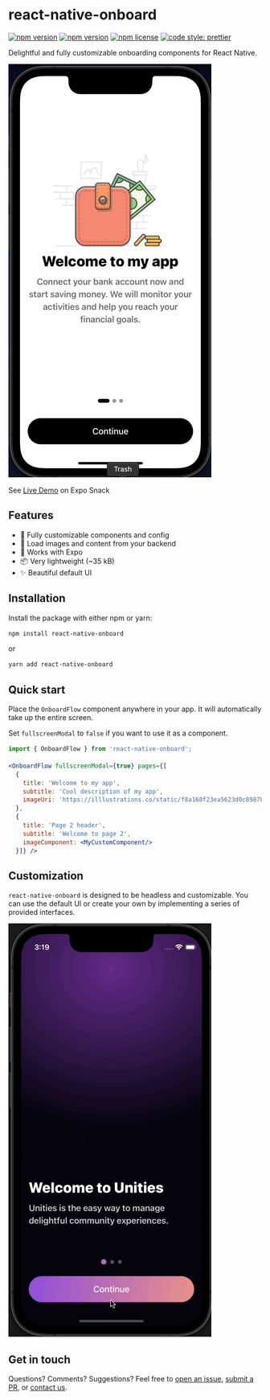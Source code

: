 # react-native-onboard

[![npm version](https://img.shields.io/npm/v/react-native-onboard)](https://www.npmjs.com/package/react-native-onboard)
[![npm version](https://github.com/FrigadeHQ/react-native-onboard/actions/workflows/tests.yml/badge.svg)](https://github.com/FrigadeHQ/react-native-onboard/actions/workflows/tests.yml)
[![npm license](https://img.shields.io/npm/l/react-native-onboard)](https://www.npmjs.com/package/react-native-onboard)
[![code style: prettier](https://img.shields.io/badge/code_style-prettier-ff69b4.svg)](https://github.com/prettier/prettier)

Delightful and fully customizable onboarding components for React Native.

![onboard-simple gif](./examples/react-native-onboard-demo-simple.gif)

See [Live Demo](https://snack.expo.dev/@christian-frigade/react-native-onboard-simple-demo) on Expo Snack

## Features

- 🎨 Fully customizable components and config
- 🔧 Load images and content from your backend
- 🚀 Works with Expo
- 📦 Very lightweight (~35 kB)
- ✨ Beautiful default UI

## Installation

Install the package with either npm or yarn:

```bash
npm install react-native-onboard
```
or
```bash
yarn add react-native-onboard
```

## Quick start
Place the `OnboardFlow` component anywhere in your app. It will automatically take up the entire screen.

Set `fullscreenModal` to `false` if you want to use it as a component.

```jsx
import { OnboardFlow } from 'react-native-onboard';

<OnboardFlow fullscreenModal={true} pages={[
  {
    title: 'Welcome to my app',
    subtitle: 'Cool description of my app',
    imageUri: 'https://illlustrations.co/static/f8a168f23ea5623d0c8987b551729183/day78-wallet.png',
  },
  {
    title: 'Page 2 header',
    subtitle: 'Welcome to page 2',
    imageComponent: <MyCustomComponent/>
  }]} />
```

## Customization
`react-native-onboard` is designed to be headless and customizable. You can use the default UI or create your own by
implementing a series of provided interfaces.

![onboard gif](./examples/react-native-onboard-demo.gif)


## Get in touch
Questions? Comments? Suggestions? Feel free to [open an issue](https://github.com/FrigadeHQ/react-native-onboard/issues), [submit a PR](https://github.com/FrigadeHQ/react-native-onboard/pulls), or [contact us](https://frigade.com).